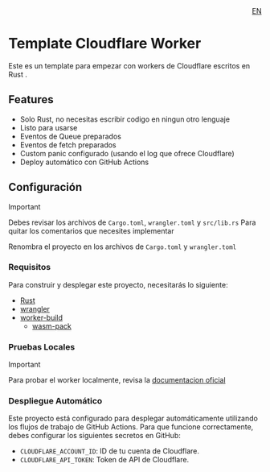 <div align="right">
<a href="./README_EN.md">EN</a>
</div>

# Template Cloudflare Worker

Este es un template para empezar con workers de Cloudflare escritos en Rust .

## Features
- Solo Rust, no necesitas escribir codigo en ningun otro lenguaje
- Listo para usarse
- Eventos de Queue preparados
- Eventos de fetch preparados
- Custom panic configurado (usando el log que ofrece Cloudflare)
- Deploy automático con GitHub Actions

## Configuración

> [!IMPORTANT]
> Debes revisar los archivos de `Cargo.toml`, `wrangler.toml` y `src/lib.rs`
> Para quitar los comentarios que necesites implementar

Renombra el proyecto en los archivos de `Cargo.toml` y `wrangler.toml`

### Requisitos

Para construir y desplegar este proyecto, necesitarás lo siguiente:

- [Rust](https://rust-lang.org)
- [wrangler](https://developers.cloudflare.com/workers/wrangler/install-and-update/)
- [worker-build](https://crates.io/crates/worker-build)
    - [wasm-pack](https://rustwasm.github.io/wasm-pack/)

### Pruebas Locales

> [!IMPORTANT]
> Para probar el worker localmente, revisa la [documentacion oficial](https://developers.cloudflare.com/workers/testing/local-development)

### Despliegue Automático

Este proyecto está configurado para desplegar automáticamente utilizando los flujos de trabajo de GitHub Actions. Para que funcione correctamente, debes configurar los siguientes secretos en GitHub:

- `CLOUDFLARE_ACCOUNT_ID`: ID de tu cuenta de Cloudflare.
- `CLOUDFLARE_API_TOKEN`: Token de API de Cloudflare.
